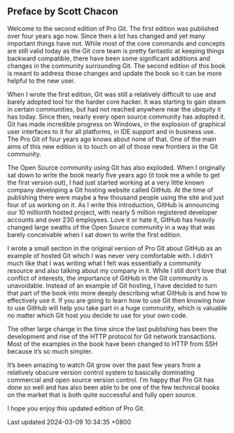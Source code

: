 ## Preface by Scott Chacon

Welcome to the second edition of Pro Git. The first edition was
published over four years ago now. Since then a lot has changed and yet
many important things have not. While most of the core commands and
concepts are still valid today as the Git core team is pretty fantastic
at keeping things backward compatible, there have been some significant
additions and changes in the community surrounding Git. The second
edition of this book is meant to address those changes and update the
book so it can be more helpful to the new user.

When I wrote the first edition, Git was still a relatively difficult to
use and barely adopted tool for the harder core hacker. It was starting
to gain steam in certain communities, but had not reached anywhere near
the ubiquity it has today. Since then, nearly every open source
community has adopted it. Git has made incredible progress on Windows,
in the explosion of graphical user interfaces to it for all platforms,
in IDE support and in business use. The Pro Git of four years ago knows
about none of that. One of the main aims of this new edition is to touch
on all of those new frontiers in the Git community.

The Open Source community using Git has also exploded. When I originally
sat down to write the book nearly five years ago (it took me a while to
get the first version out), I had just started working at a very little
known company developing a Git hosting website called GitHub. At the
time of publishing there were maybe a few thousand people using the site
and just four of us working on it. As I write this introduction, GitHub
is announcing our 10 millionth hosted project, with nearly 5 million
registered developer accounts and over 230 employees. Love it or hate
it, GitHub has heavily changed large swaths of the Open Source community
in a way that was barely conceivable when I sat down to write the first
edition.

I wrote a small section in the original version of Pro Git about GitHub
as an example of hosted Git which I was never very comfortable with. I
didn’t much like that I was writing what I felt was essentially a
community resource and also talking about my company in it. While I
still don’t love that conflict of interests, the importance of GitHub in
the Git community is unavoidable. Instead of an example of Git hosting,
I have decided to turn that part of the book into more deeply describing
what GitHub is and how to effectively use it. If you are going to learn
how to use Git then knowing how to use GitHub will help you take part in
a huge community, which is valuable no matter which Git host you decide
to use for your own code.

The other large change in the time since the last publishing has been
the development and rise of the HTTP protocol for Git network
transactions. Most of the examples in the book have been changed to HTTP
from SSH because it’s so much simpler.

It’s been amazing to watch Git grow over the past few years from a
relatively obscure version control system to basically dominating
commercial and open source version control. I’m happy that Pro Git has
done so well and has also been able to be one of the few technical books
on the market that is both quite successful and fully open source.

I hope you enjoy this updated edition of Pro Git.

Last updated 2024-03-09 10:34:35 +0800
